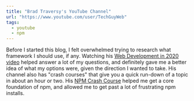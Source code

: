 ```yaml
---
title: "Brad Traversy's YouTube Channel"
url: "https://www.youtube.com/user/TechGuyWeb"
tags:
  - youtube
  - npm
---
```


Before I started this blog, I felt overwhelmed trying to research what framework I should use, if any. Watching his [Web Development in 2020 video](https://www.youtube.com/watch?v=0pThnRneDjw) helped answer a lot of my questions, and definitely gave me a better idea of what my options were, given the direction I wanted to take. His channel also has "crash courses" that give you a quick run-down of a topic in about an hour or two. His [NPM Crash Course](https://www.youtube.com/watch?v=jHDhaSSKmB0) helped me get a core foundation of npm, and allowed me to get past a lot of frustrating npm installs.
